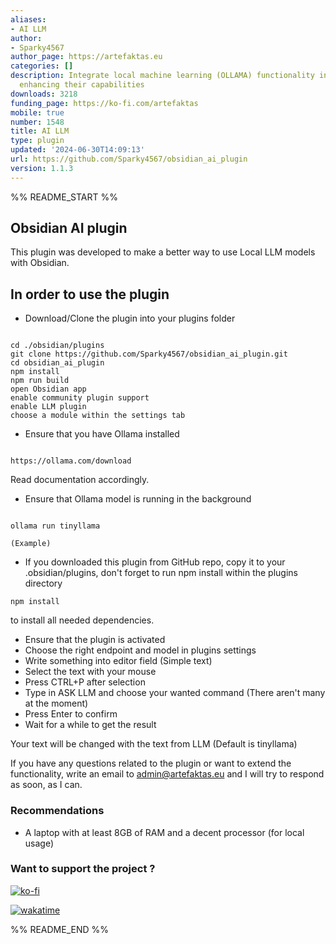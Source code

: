 ```yaml
---
aliases:
- AI LLM
author:
- Sparky4567
author_page: https://artefaktas.eu
categories: []
description: Integrate local machine learning (OLLAMA) functionality into your notes,
  enhancing their capabilities
downloads: 3218
funding_page: https://ko-fi.com/artefaktas
mobile: true
number: 1548
title: AI LLM
type: plugin
updated: '2024-06-30T14:09:13'
url: https://github.com/Sparky4567/obsidian_ai_plugin
version: 1.1.3
---
```


%% README_START %%

## Obsidian AI plugin

This plugin was developed to make a better way to use Local LLM models with Obsidian.

## In order to use the plugin

-   Download/Clone the plugin into your plugins folder

```

cd ./obsidian/plugins
git clone https://github.com/Sparky4567/obsidian_ai_plugin.git
cd obsidian_ai_plugin
npm install
npm run build
open Obsidian app
enable community plugin support
enable LLM plugin
choose a module within the settings tab

```

-   Ensure that you have Ollama installed

```

https://ollama.com/download

```

Read documentation accordingly.

-   Ensure that Ollama model is running in the background

```

ollama run tinyllama

(Example)

```

-   If you downloaded this plugin from GitHub repo, copy it to your .obsidian/plugins, don't forget to run npm install within the plugins directory

```
npm install

```

to install all needed dependencies.

-   Ensure that the plugin is activated
-   Choose the right endpoint and model in plugins settings
-   Write something into editor field (Simple text)
-   Select the text with your mouse
-   Press CTRL+P after selection
-   Type in ASK LLM and choose your wanted command (There aren't many at the moment)
-   Press Enter to confirm
-   Wait for a while to get the result

Your text will be changed with the text from LLM (Default is tinyllama)

If you have any questions related to the plugin or want to extend the functionality, write an email to admin@artefaktas.eu and I will try to respond as soon, as I can.

### Recommendations

-   A laptop with at least 8GB of RAM and a decent processor (for local usage)

### Want to support the project ?

[![ko-fi](https://ko-fi.com/img/githubbutton_sm.svg)](https://ko-fi.com/K3K06VU8Z)

[![wakatime](https://wakatime.com/badge/user/1fbc8005-b2d0-4f4f-93e8-f12d7d25d676/project/018e50a2-95fc-40fa-aed2-18be07c19419.svg)](https://wakatime.com/badge/user/1fbc8005-b2d0-4f4f-93e8-f12d7d25d676/project/018e50a2-95fc-40fa-aed2-18be07c19419)


%% README_END %%